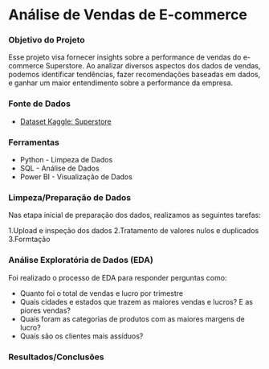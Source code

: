 # Análise de Vendas de E-commerce

### Objetivo do Projeto
Esse projeto visa fornecer insights sobre a performance de vendas do e-commerce Superstore. Ao analizar diversos aspectos dos dados de vendas, podemos identificar tendências, fazer recomendações baseadas em dados, e ganhar um maior entendimento sobre a performance da empresa.
### Fonte de Dados
- [Dataset Kaggle: Superstore](https://www.kaggle.com/datasets/vivek468/superstore-dataset-final)
### Ferramentas
- Python - Limpeza de Dados
- SQL - Análise de Dados
- Power BI - Visualização de Dados

### Limpeza/Preparação de Dados
Nas etapa inicial de preparação dos dados, realizamos as seguintes tarefas:

1.Upload e inspeção dos dados
2.Tratamento de valores nulos e duplicados
3.Formtação

### Análise Exploratória de Dados (EDA)
Foi realizado o processo de EDA para responder perguntas como:

- Quanto foi o total de vendas e lucro por trimestre
- Quais cidades e estados que trazem as maiores vendas e lucros? E as piores vendas?
- Quais foram as categorias de produtos com as maiores margens de lucro?
- Quais são os clientes mais assíduos?

### Resultados/Conclusões
